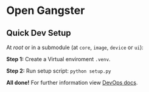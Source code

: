 # Open Gangster

## Quick Dev Setup
At _root_ or in a submodule (at `core`, `image`, `device` or `ui`):

__Step 1:__ Create a Virtual enviroment `.venv`.

__Step 2:__ Run setup script: `python setup.py`

__All done!__ For further information view [DevOps docs](./docs/DevOps/DEPENDENCIES.md).
